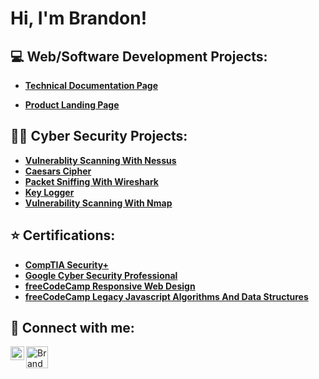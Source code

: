 <h1>Hi, I'm Brandon! </h1>

<h2> 💻 Web/Software Development Projects:</h2>

- <b>[Technical Documentation Page](https://github.com/bman33609/Technical-Documentation-Page)</b>

- <b>[Product Landing Page](https://github.com/bman33609/Product-Landing-Page)</b>

  


 <h2>👨‍💻 Cyber Security Projects:</h2>
 
- <b>[Vulnerablity Scanning With Nessus](https://github.com/bman33609/Vulnerability-Scanning-With-Nessus)</b>
- <b>[Caesars Cipher](https://github.com/bman33609/Caesars-Cipher/tree/main)</b>
- <b>[Packet Sniffing With Wireshark](https://github.com/bman33609/Packet-Sniffing-With-Wireshark)</b>
- <b>[Key Logger](https://github.com/bman33609/Key-Logger)</b>
- <b>[Vulnerability Scanning With Nmap](https://github.com/bman33609/Vulnerability-Scanning-With-Nmap/blob/main/README.md)</b>
  
<h2>⭐ Certifications:</h2>

- <b>[CompTIA Security+](https://www.credly.com/badges/94c0403f-dcfe-4f83-a5df-5b0747a5dfe8/public_url)</b>
- <b>[Google Cyber Security Professional](https://www.credly.com/badges/79aab2c8-08d9-4e25-90eb-9650a1ac3627/linked_in_profile)</b>
- <b>[freeCodeCamp Responsive Web Design](https://freecodecamp.org/certification/Jaxxx1176/responsive-web-design)</b>
- <b>[freeCodeCamp  Legacy Javascript Algorithms And Data Structures](https://freecodecamp.org/certification/Jaxxx1176/javascript-algorithms-and-data-structures)</b>

<h2> 🤳 Connect with me:</h2>

[<img align="left" alt="BrandonJason | LinkedIn" width="22px" src="https://cdn.jsdelivr.net/npm/simple-icons@v3/icons/linkedin.svg" />][linkedin]
[<img align="left" alt="BrandonJason | freeCodeCamp" width="35px" src="https://cdn.rawgit.com/Deftwun/e3756a8b518cbb354425/raw/6584db8babd6cbc4ecb35ed36f0d184a506b979e/free-code-camp-logo.svg" />][freeCodeCamp]


[freeCodeCamp]: https://www.freecodecamp.org/Jaxxx1176
[linkedin]: https://www.linkedin.com/in/bjason95


